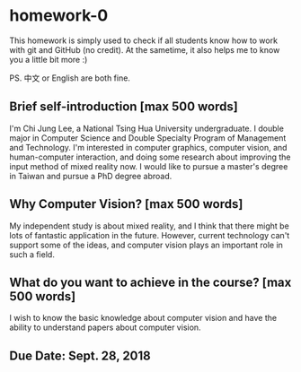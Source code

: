 # homework-0
This homework is simply used to check if all students know how to work with git and GitHub (no credit).
At the sametime, it also helps me to know you a little bit more :)

PS. 中文 or English are both fine.

## Brief self-introduction [max 500 words]
I'm Chi Jung Lee, a National Tsing Hua University undergraduate. I double major in Computer Science and Double Specialty Program of Management and Technology. I'm interested in computer graphics, computer vision, and human-computer interaction, and doing some research about improving the input method of mixed reality now. I would like to pursue a master's degree in Taiwan and pursue a PhD degree abroad.

## Why Computer Vision? [max 500 words]
My independent study is about mixed reality, and I think that there might be lots of fantastic application in the future. However, current technology can't support some of the ideas, and computer vision plays an important role in such a field.

## What do you want to achieve in the course? [max 500 words]
I wish to know the basic knowledge about computer vision and have the ability to understand papers about computer vision.

## Due Date: Sept. 28, 2018
